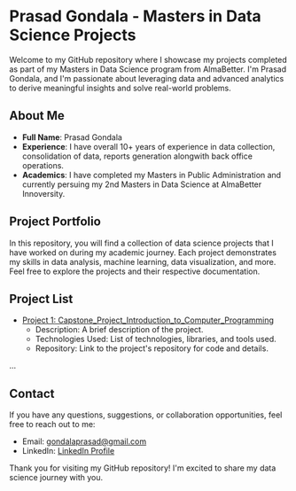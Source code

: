 # Prasad Gondala - Masters in Data Science Projects

Welcome to my GitHub repository where I showcase my projects completed as part of my Masters in Data Science program from AlmaBetter. I'm Prasad Gondala, and I'm passionate about leveraging data and advanced analytics to derive meaningful insights and solve real-world problems.

## About Me

- **Full Name**: Prasad Gondala
- **Experience**: I have overall 10+ years of experience in data collection, consolidation of data, reports generation alongwith back office operations.
- **Academics**: I have completed my Masters in Public Administration and currently persuing my 2nd Masters in Data Science at AlmaBetter Innoversity.

## Project Portfolio

In this repository, you will find a collection of data science projects that I have worked on during my academic journey. Each project demonstrates my skills in data analysis, machine learning, data visualization, and more. Feel free to explore the projects and their respective documentation.

## Project List

- [Project 1: Capstone_Project_Introduction_to_Computer_Programming](Capstone_Project_Introduction_to_Computer_Programming.ipynb)
   - Description: A brief description of the project.
   - Technologies Used: List of technologies, libraries, and tools used.
   - Repository: Link to the project's repository for code and details.

...

## Contact

If you have any questions, suggestions, or collaboration opportunities, feel free to reach out to me:

- Email: gondalaprasad@gmail.com
- LinkedIn: [LinkedIn Profile](https://www.linkedin.com/in/gondalaprasad/)

Thank you for visiting my GitHub repository! I'm excited to share my data science journey with you.
